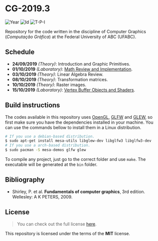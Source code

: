 # CG-2019.3
![Year][year] ![Id][id] ![T-P-I][tpi]

Repository for the code written in the discipline of
Computer Graphics (*Computação Gráfica*) at the
Federal University of ABC (UFABC).

[year]: https://flat.badgen.net/badge/year/2019.3/blue
[id]: https://flat.badgen.net/badge/id/MCTA008-13/orange
[tpi]: https://flat.badgen.net/badge/T-P-I/3-1-4/grey

## Schedule

- **24/09/2019** *(Theory)*: Introduction and Graphic Primitives.
- **01/10/2019** *(Laboratory)*: [Math Review and Implementation].
- **03/10/2019** *(Theory)*: Linear Algebra Review.
- **08/10/2019** *(Theory)*: Transformation matrices.
- **10/10/2019** *(Theory)*: Raster images.
- **15/10/2019** *(Laboratory)*: [Vertex Buffer Objects and Shaders].

[Math Review and Implementation]: laboratory/2019.10.01/
[Vertex Buffer Objects and Shaders]: laboratory/2019.10.15/

## Build instructions

The codes available in this repository uses [OpenGL], [GLFW] and [GLEW], so
first make sure you have the dependencies installed in your machine. You
can use the commands bellow to install them in a Linux distribution.

```bash
# If you use a debian-based distribution.
$ sudo apt-get install mesa-utils libglew-dev libglfw3 libglfw3-dev
# If you use a arch-based distribution.
$ sudo pacman -S mesa-demos glfw glew
```

To compile any project, just go to the correct folder and use `make`.
The executable will be generated at the `bin` folder.

[OpenGL]: https://www.opengl.org/
[GLFW]: https://www.glfw.org/download.html
[GLEW]: http://glew.sourceforge.net/

## Bibliography

- Shirley, P. et al. **Fundamentals of computer graphics**, 3rd edition.
  Wellesley: A K PETERS, 2009.

## License

> You can check out the full license [here](LICENSE).

This repository is licensed under the terms of the **MIT** license.
